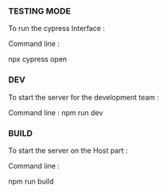 ### TESTING MODE ###

To run the cypress Interface : 

Command line : 

 npx cypress open

 ### DEV ###

 To start the server for the development team : 

Command line : 
npm run dev

### BUILD ###

To start the server on the Host part : 

Command line :

npm run build
